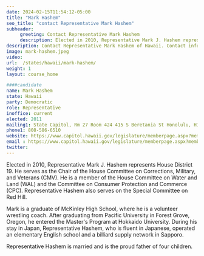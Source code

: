 ```yaml
---
date: 2024-02-15T11:54:12-05:00
title: "Mark Hashem"
seo_title: "contact Representative Mark Hashem"
subheader:
     greeting: Contact Representative Mark Hashem
     description: Elected in 2010, Representative Mark J. Hashem represents House District 19. He serves as the Chair of the House Committee on Corrections, Military, and Veterans (CMV). He is a member of the House Committee on Water and Land (WAL) and the Committee on Consumer Protection and Commerce (CPC).
description: Contact Representative Mark Hashem of Hawaii. Contact information for Mark Hashem includes email address, phone number, and mailing address.
image: mark-hashem.jpeg
video:
url:  /states/hawaii/mark-hashem/
weight: 1
layout: course_home

####candidate
name: Mark Hashem
state: Hawaii
party: Democratic
role: Representative
inoffice: current
elected: 2011
mailing1: State Capitol, Rm 27 Room 424 415 S Beretania St Honolulu, HI 96813
phone1: 808-586-6510
website: https://www.capitol.hawaii.gov/legislature/memberpage.aspx?member=55&year=2024/
email : https://www.capitol.hawaii.gov/legislature/memberpage.aspx?member=55&year=2024/
twitter:
---
```


Elected in 2010, Representative Mark J. Hashem represents House District 19. He serves as the Chair of the House Committee on Corrections, Military, and Veterans (CMV). He is a member of the House Committee on Water and Land (WAL) and the Committee on Consumer Protection and Commerce (CPC). Representative Hashem also serves on the Special Committee on Red Hill.

Mark is a graduate of McKinley High School, where he is a volunteer wrestling coach. After graduating from Pacific University in Forest Grove, Oregon, he entered the Master's Program at Hokkaido University. During his stay in Japan, Representative Hashem, who is fluent in Japanese, operated an elementary English school and a billiard supply network in Sapporo.

Representative Hashem is married and is the proud father of four children.
